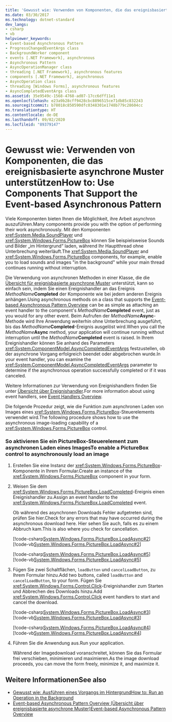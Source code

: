 ```yaml
---
title: 'Gewusst wie: Verwenden von Komponenten, die das ereignisbasierte asynchrone Muster unterstützen'
ms.date: 03/30/2017
ms.technology: dotnet-standard
dev_langs:
- csharp
- vb
helpviewer_keywords:
- Event-based Asynchronous Pattern
- ProgressChangedEventArgs class
- BackgroundWorker component
- events [.NET Framework], asynchronous
- Asynchronous Pattern
- AsyncOperationManager class
- threading [.NET Framework], asynchronous features
- components [.NET Framework], asynchronous
- AsyncOperation class
- threading [Windows Forms], asynchronous features
- AsyncCompletedEventArgs class
ms.assetid: 35e9549c-1568-4768-ad07-17cc6dff11e1
ms.openlocfilehash: e23a9b28cff9428cbc8896515ce71db85c832243
ms.sourcegitcommit: b78018c850590dfc0348301e1748b779c28604cc
ms.translationtype: HT
ms.contentlocale: de-DE
ms.lasthandoff: 09/02/2020
ms.locfileid: "89379147"
---
```

# <a name="how-to-use-components-that-support-the-event-based-asynchronous-pattern"></a><span data-ttu-id="ef259-102">Gewusst wie: Verwenden von Komponenten, die das ereignisbasierte asynchrone Muster unterstützen</span><span class="sxs-lookup"><span data-stu-id="ef259-102">How to: Use Components That Support the Event-based Asynchronous Pattern</span></span>
<span data-ttu-id="ef259-103">Viele Komponenten bieten Ihnen die Möglichkeit, ihre Arbeit asynchron auszuführen.</span><span class="sxs-lookup"><span data-stu-id="ef259-103">Many components provide you with the option of performing their work asynchronously.</span></span> <span data-ttu-id="ef259-104">Mit den Komponenten <xref:System.Media.SoundPlayer> und <xref:System.Windows.Forms.PictureBox> können Sie beispielsweise Sounds und Bilder „im Hintergrund“ laden, während Ihr Hauptthread ohne Unterbrechung weiterläuft.</span><span class="sxs-lookup"><span data-stu-id="ef259-104">The <xref:System.Media.SoundPlayer> and <xref:System.Windows.Forms.PictureBox> components, for example, enable you to load sounds and images "in the background" while your main thread continues running without interruption.</span></span>  
  
 <span data-ttu-id="ef259-105">Die Verwendung von asynchronen Methoden in einer Klasse, die die [Übersicht für ereignisbasierte asynchrone Muster](event-based-asynchronous-pattern-overview.md) unterstützt, kann so einfach sein, indem Sie einen Ereignishandler an das Ereignis _MethodName_**Completed** der Komponente wie bei jedem anderen Ereignis anhängen.</span><span class="sxs-lookup"><span data-stu-id="ef259-105">Using asynchronous methods on a class that supports the [Event-based Asynchronous Pattern Overview](event-based-asynchronous-pattern-overview.md) can be as simple as attaching an event handler to the component's _MethodName_**Completed** event, just as you would for any other event.</span></span> <span data-ttu-id="ef259-106">Beim Aufrufen der _MethodName_**Async**-Methode wird Ihre Anwendung weiterhin ohne Unterbrechung ausgeführt, bis das _MethodName_**Completed**-Ereignis ausgelöst wird.</span><span class="sxs-lookup"><span data-stu-id="ef259-106">When you call the _MethodName_**Async** method, your application will continue running without interruption until the _MethodName_**Completed** event is raised.</span></span> <span data-ttu-id="ef259-107">In Ihrem Ereignishandler können Sie anhand des Parameters <xref:System.ComponentModel.AsyncCompletedEventArgs> festzustellen, ob der asynchrone Vorgang erfolgreich beendet oder abgebrochen wurde.</span><span class="sxs-lookup"><span data-stu-id="ef259-107">In your event handler, you can examine the <xref:System.ComponentModel.AsyncCompletedEventArgs> parameter to determine if the asynchronous operation successfully completed or if it was canceled.</span></span>  
  
 <span data-ttu-id="ef259-108">Weitere Informationen zur Verwendung von Ereignishandlern finden Sie unter [Übersicht über Ereignishandler](../../framework/winforms/event-handlers-overview-windows-forms.md).</span><span class="sxs-lookup"><span data-stu-id="ef259-108">For more information about using event handlers, see [Event Handlers Overview](../../framework/winforms/event-handlers-overview-windows-forms.md).</span></span>  
  
 <span data-ttu-id="ef259-109">Die folgende Prozedur zeigt, wie die Funktion zum asynchronen Laden von Images eines <xref:System.Windows.Forms.PictureBox>-Steuerelements verwendet wird.</span><span class="sxs-lookup"><span data-stu-id="ef259-109">The following procedure shows how to use the asynchronous image-loading capability of a <xref:System.Windows.Forms.PictureBox> control.</span></span>  
  
### <a name="to-enable-a-picturebox-control-to-asynchronously-load-an-image"></a><span data-ttu-id="ef259-110">So aktivieren Sie ein PictureBox-Steuerelement zum asynchronen Laden eines Images</span><span class="sxs-lookup"><span data-stu-id="ef259-110">To enable a PictureBox control to asynchronously load an image</span></span>  
  
1. <span data-ttu-id="ef259-111">Erstellen Sie eine Instanz der <xref:System.Windows.Forms.PictureBox>-Komponente in Ihrem Formular.</span><span class="sxs-lookup"><span data-stu-id="ef259-111">Create an instance of the <xref:System.Windows.Forms.PictureBox> component in your form.</span></span>  
  
2. <span data-ttu-id="ef259-112">Weisen Sie dem <xref:System.Windows.Forms.PictureBox.LoadCompleted>-Ereignis einen Ereignishandler zu.</span><span class="sxs-lookup"><span data-stu-id="ef259-112">Assign an event handler to the <xref:System.Windows.Forms.PictureBox.LoadCompleted> event.</span></span>  
  
     <span data-ttu-id="ef259-113">Ob während des asynchronen Downloads Fehler aufgetreten sind, prüfen Sie hier.</span><span class="sxs-lookup"><span data-stu-id="ef259-113">Check for any errors that may have occurred during the asynchronous download here.</span></span> <span data-ttu-id="ef259-114">Hier sehen Sie auch, falls es zu einem Abbruch kam.</span><span class="sxs-lookup"><span data-stu-id="ef259-114">This is also where you check for cancellation.</span></span>  
  
     [!code-csharp[System.Windows.Forms.PictureBox.LoadAsync#2](snippets/component-that-supports-the-event-based-asynchronous-pattern/csharp/Form1.cs#2)]
     [!code-vb[System.Windows.Forms.PictureBox.LoadAsync#2](snippets/component-that-supports-the-event-based-asynchronous-pattern/vb/Form1.vb#2)]  
  
     [!code-csharp[System.Windows.Forms.PictureBox.LoadAsync#5](snippets/component-that-supports-the-event-based-asynchronous-pattern/csharp/Form1.cs#5)]
     [!code-vb[System.Windows.Forms.PictureBox.LoadAsync#5](snippets/component-that-supports-the-event-based-asynchronous-pattern/vb/Form1.vb#5)]  
  
3. <span data-ttu-id="ef259-115">Fügen Sie zwei Schaltflächen, `loadButton` und `cancelLoadButton`, zu Ihrem Formular hinzu.</span><span class="sxs-lookup"><span data-stu-id="ef259-115">Add two buttons, called `loadButton` and `cancelLoadButton`, to your form.</span></span> <span data-ttu-id="ef259-116">Fügen Sie <xref:System.Windows.Forms.Control.Click>-Ereignishandler zum Starten und Abbrechen des Downloads hinzu.</span><span class="sxs-lookup"><span data-stu-id="ef259-116">Add <xref:System.Windows.Forms.Control.Click> event handlers to start and cancel the download.</span></span>  
  
     [!code-csharp[System.Windows.Forms.PictureBox.LoadAsync#3](snippets/component-that-supports-the-event-based-asynchronous-pattern/csharp/Form1.cs#3)]
     [!code-vb[System.Windows.Forms.PictureBox.LoadAsync#3](snippets/component-that-supports-the-event-based-asynchronous-pattern/vb/Form1.vb#3)]  
  
     [!code-csharp[System.Windows.Forms.PictureBox.LoadAsync#4](snippets/component-that-supports-the-event-based-asynchronous-pattern/csharp/Form1.cs#4)]
     [!code-vb[System.Windows.Forms.PictureBox.LoadAsync#4](snippets/component-that-supports-the-event-based-asynchronous-pattern/vb/Form1.vb#4)]  
  
4. <span data-ttu-id="ef259-117">Führen Sie die Anwendung aus.</span><span class="sxs-lookup"><span data-stu-id="ef259-117">Run your application.</span></span>  
  
     <span data-ttu-id="ef259-118">Während der Imagedownload voranschreitet, können Sie das Formular frei verschieben, minimieren und maximieren.</span><span class="sxs-lookup"><span data-stu-id="ef259-118">As the image download proceeds, you can move the form freely, minimize it, and maximize it.</span></span>  
  
## <a name="see-also"></a><span data-ttu-id="ef259-119">Weitere Informationen</span><span class="sxs-lookup"><span data-stu-id="ef259-119">See also</span></span>

- [<span data-ttu-id="ef259-120">Gewusst wie: Ausführen eines Vorgangs im Hintergrund</span><span class="sxs-lookup"><span data-stu-id="ef259-120">How to: Run an Operation in the Background</span></span>](../../framework/winforms/controls/how-to-run-an-operation-in-the-background.md)
- [<span data-ttu-id="ef259-121">Event-based Asynchronous Pattern Overview (Übersicht über ereignisbasierte asynchrone Muster)</span><span class="sxs-lookup"><span data-stu-id="ef259-121">Event-based Asynchronous Pattern Overview</span></span>](event-based-asynchronous-pattern-overview.md)
